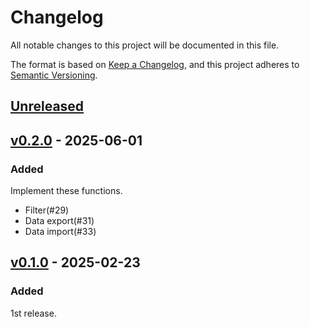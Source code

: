 # Changelog

All notable changes to this project will be documented in this file.

The format is based on [Keep a Changelog](https://keepachangelog.com/en/1.1.0/),
and this project adheres to [Semantic Versioning](https://semver.org/spec/v2.0.0.html).

## [Unreleased]

## [v0.2.0] - 2025-06-01

### Added

Implement these functions.

- Filter(#29)
- Data export(#31)
- Data import(#33)

## [v0.1.0] - 2025-02-23

### Added

1st release.

[unreleased]: https://github.com/DBC-Works/live-tone/compare/v0.2.0...HEAD
[v0.2.0]: https://github.com/DBC-Works/live-tone/releases/tag/v0.2.0
[v0.1.0]: https://github.com/DBC-Works/swiki/releases/tag/v0.1.0

